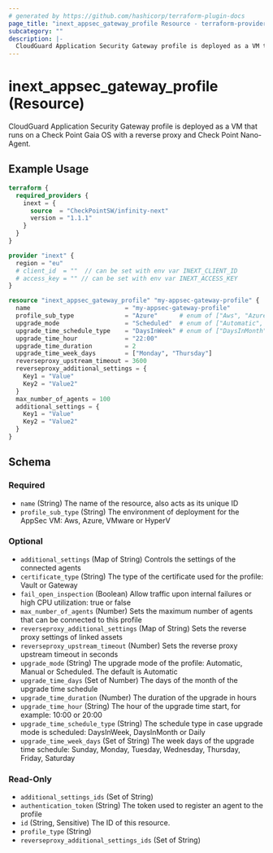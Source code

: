 ```yaml
---
# generated by https://github.com/hashicorp/terraform-plugin-docs
page_title: "inext_appsec_gateway_profile Resource - terraform-provider-infinity-next"
subcategory: ""
description: |-
  CloudGuard Application Security Gateway profile is deployed as a VM that runs on a Check Point Gaia OS with a reverse proxy and Check Point Nano-Agent.
---
```


# inext_appsec_gateway_profile (Resource)

CloudGuard Application Security Gateway profile is deployed as a VM that runs on a Check Point Gaia OS with a reverse proxy and Check Point Nano-Agent.

## Example Usage

```terraform
terraform {
  required_providers {
    inext = {
      source  = "CheckPointSW/infinity-next"
      version = "1.1.1"
    }
  }
}

provider "inext" {
  region = "eu"
  # client_id  = ""  // can be set with env var INEXT_CLIENT_ID
  # access_key = "" // can be set with env var INEXT_ACCESS_KEY
}

resource "inext_appsec_gateway_profile" "my-appsec-gateway-profile" {
  name                          = "my-appsec-gateway-profile"
  profile_sub_type              = "Azure"      # enum of ["Aws", "Azure", "VMware", "HyperV"]
  upgrade_mode                  = "Scheduled"  # enum of ["Automatic", "Manual", "Scheduled"]
  upgrade_time_schedule_type    = "DaysInWeek" # enum of ["DaysInMonth", "DaysInWeek", "Daily"]
  upgrade_time_hour             = "22:00"
  upgrade_time_duration         = 2
  upgrade_time_week_days        = ["Monday", "Thursday"]
  reverseproxy_upstream_timeout = 3600
  reverseproxy_additional_settings = {
    Key1 = "Value"
    Key2 = "Value2"
  }
  max_number_of_agents = 100
  additional_settings = {
    Key1 = "Value"
    Key2 = "Value2"
  }
}
```

<!-- schema generated by tfplugindocs -->
## Schema

### Required

- `name` (String) The name of the resource, also acts as its unique ID
- `profile_sub_type` (String) The environment of deployment for the AppSec VM: Aws, Azure, VMware or HyperV

### Optional

- `additional_settings` (Map of String) Controls the settings of the connected agents
- `certificate_type` (String) The type of the certificate used for the profile: Vault or Gateway
- `fail_open_inspection` (Boolean) Allow traffic upon internal failures or high CPU utilization: true or false
- `max_number_of_agents` (Number) Sets the maximum number of agents that can be connected to this profile
- `reverseproxy_additional_settings` (Map of String) Sets the reverse proxy settings of linked assets
- `reverseproxy_upstream_timeout` (Number) Sets the reverse proxy upstream timeout in seconds
- `upgrade_mode` (String) The upgrade mode of the profile: Automatic, Manual or Scheduled.
The default is Automatic
- `upgrade_time_days` (Set of Number) The days of the month of the upgrade time schedule
- `upgrade_time_duration` (Number) The duration of the upgrade in hours
- `upgrade_time_hour` (String) The hour of the upgrade time start, for example: 10:00 or 20:00
- `upgrade_time_schedule_type` (String) The schedule type in case upgrade mode is scheduled: DaysInWeek, DaysInMonth or Daily
- `upgrade_time_week_days` (Set of String) The week days of the upgrade time schedule: Sunday, Monday, Tuesday, Wednesday, Thursday, Friday, Saturday

### Read-Only

- `additional_settings_ids` (Set of String)
- `authentication_token` (String) The token used to register an agent to the profile
- `id` (String, Sensitive) The ID of this resource.
- `profile_type` (String)
- `reverseproxy_additional_settings_ids` (Set of String)


